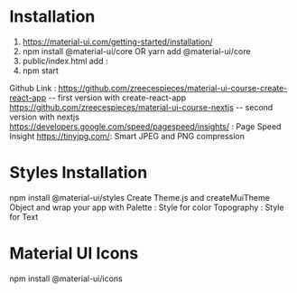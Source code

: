 # Installation
1. https://material-ui.com/getting-started/installation/
2. npm install @material-ui/core
   OR
   yarn add @material-ui/core
3. public/index.html add : <link rel="stylesheet" href="https://fonts.googleapis.com/css?family=Roboto:300,400,500,700&display=swap" />
4. npm start

Github Link :
https://github.com/zreecespieces/material-ui-course-create-react-app -- first version with create-react-app
https://github.com/zreecespieces/material-ui-course-nextjs -- second version with nextjs
https://developers.google.com/speed/pagespeed/insights/ : Page Speed Insight
https://tinyjpg.com/: Smart JPEG and PNG compression

# Styles Installation
npm install @material-ui/styles
Create Theme.js and createMuiTheme Object and wrap your app with <ThemeProvider theme={theme}>
Palette : Style for color
Topography : Style for Text

# Material UI Icons
npm install @material-ui/icons
